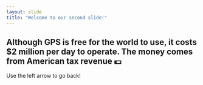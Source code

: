 ```yaml
---
layout: slide
title: "Welcome to our second slide!"
---
```

**Although GPS is free for the world to use, it costs $2 million per day to operate. The money comes from American tax revenue** :dollar:
---
Use the left arrow to go back!
